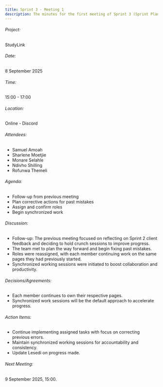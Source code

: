 ```yaml
---
title: Sprint 3 - Meeting 1
description: The minutes for the first meeting of Sprint 3 (Sprint Planning).
---
```


###### Project:
StudyLink

###### Date:
8 September 2025

###### Time:
15:00 - 17:00

###### Location:
Online - Discord

###### Attendees:
- Samuel Amoah
- Sharlene Moetjie
- Monare Selahle
- Ndivho Shilling
- Rofunwa Themeli

###### Agenda:
- Follow-up from previous meeting
- Plan corrective actions for past mistakes
- Assign and confirm roles
- Begin synchronized work

###### Discussion:
- Follow-up: The previous meeting focused on reflecting on Sprint 2 client feedback and deciding to hold crunch sessions to improve progress.
- The team met to plan the way forward and begin fixing past mistakes.
- Roles were reassigned, with each member continuing work on the same pages they had previously started.
- Synchronized working sessions were initiated to boost collaboration and productivity.

###### Decisions/Agreements:
- Each member continues to own their respective pages.
- Synchronized work sessions will be the default approach to accelerate progress.

###### Action Items:
- Continue implementing assigned tasks with focus on correcting previous errors.
- Maintain synchronized working sessions for accountability and consistency.
- Update Lesedi on progress made.

###### Next Meeting:
9 September 2025, 15:00.
